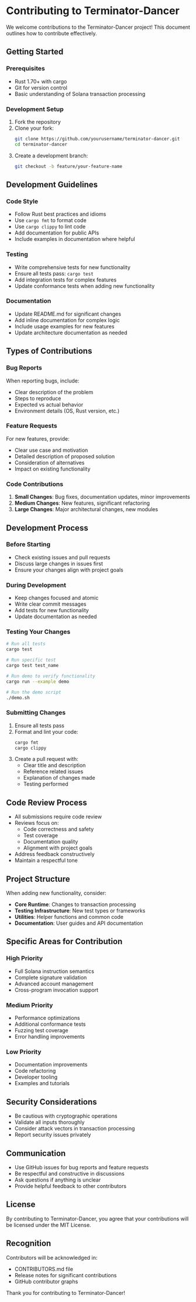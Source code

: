 # Contributing to Terminator-Dancer

We welcome contributions to the Terminator-Dancer project! This document outlines how to contribute effectively.

## Getting Started

### Prerequisites

- Rust 1.70+ with cargo
- Git for version control
- Basic understanding of Solana transaction processing

### Development Setup

1. Fork the repository
2. Clone your fork:
   ```bash
   git clone https://github.com/yourusername/terminator-dancer.git
   cd terminator-dancer
   ```
3. Create a development branch:
   ```bash
   git checkout -b feature/your-feature-name
   ```

## Development Guidelines

### Code Style

- Follow Rust best practices and idioms
- Use `cargo fmt` to format code
- Use `cargo clippy` to lint code
- Add documentation for public APIs
- Include examples in documentation where helpful

### Testing

- Write comprehensive tests for new functionality
- Ensure all tests pass: `cargo test`
- Add integration tests for complex features
- Update conformance tests when adding new functionality

### Documentation

- Update README.md for significant changes
- Add inline documentation for complex logic
- Include usage examples for new features
- Update architecture documentation as needed

## Types of Contributions

### Bug Reports

When reporting bugs, include:
- Clear description of the problem
- Steps to reproduce
- Expected vs actual behavior
- Environment details (OS, Rust version, etc.)

### Feature Requests

For new features, provide:
- Clear use case and motivation
- Detailed description of proposed solution
- Consideration of alternatives
- Impact on existing functionality

### Code Contributions

1. **Small Changes**: Bug fixes, documentation updates, minor improvements
2. **Medium Changes**: New features, significant refactoring
3. **Large Changes**: Major architectural changes, new modules

## Development Process

### Before Starting

- Check existing issues and pull requests
- Discuss large changes in issues first
- Ensure your changes align with project goals

### During Development

- Keep changes focused and atomic
- Write clear commit messages
- Add tests for new functionality
- Update documentation as needed

### Testing Your Changes

```bash
# Run all tests
cargo test

# Run specific test
cargo test test_name

# Run demo to verify functionality
cargo run --example demo

# Run the demo script
./demo.sh
```

### Submitting Changes

1. Ensure all tests pass
2. Format and lint your code:
   ```bash
   cargo fmt
   cargo clippy
   ```
3. Create a pull request with:
   - Clear title and description
   - Reference related issues
   - Explanation of changes made
   - Testing performed

## Code Review Process

- All submissions require code review
- Reviews focus on:
  - Code correctness and safety
  - Test coverage
  - Documentation quality
  - Alignment with project goals
- Address feedback constructively
- Maintain a respectful tone

## Project Structure

When adding new functionality, consider:

- **Core Runtime**: Changes to transaction processing
- **Testing Infrastructure**: New test types or frameworks
- **Utilities**: Helper functions and common code
- **Documentation**: User guides and API documentation

## Specific Areas for Contribution

### High Priority

- Full Solana instruction semantics
- Complete signature validation
- Advanced account management
- Cross-program invocation support

### Medium Priority

- Performance optimizations
- Additional conformance tests
- Fuzzing test coverage
- Error handling improvements

### Low Priority

- Documentation improvements
- Code refactoring
- Developer tooling
- Examples and tutorials

## Security Considerations

- Be cautious with cryptographic operations
- Validate all inputs thoroughly
- Consider attack vectors in transaction processing
- Report security issues privately

## Communication

- Use GitHub issues for bug reports and feature requests
- Be respectful and constructive in discussions
- Ask questions if anything is unclear
- Provide helpful feedback to other contributors

## License

By contributing to Terminator-Dancer, you agree that your contributions will be licensed under the MIT License.

## Recognition

Contributors will be acknowledged in:
- CONTRIBUTORS.md file
- Release notes for significant contributions
- GitHub contributor graphs

Thank you for contributing to Terminator-Dancer!
